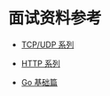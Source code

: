 # 面试资料参考

- [TCP/UDP 系列](protocol_tcp%26udp.md)
- [HTTP 系列](protocol_http.md)

- [Go 基础篇](golang.md)
